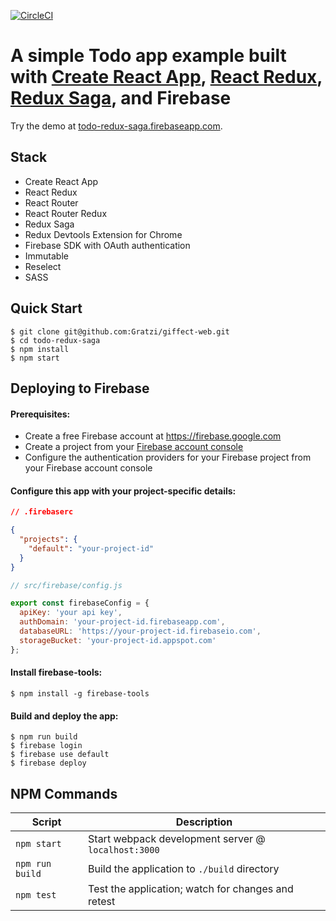 [![CircleCI](https://circleci.com/gh/r-park/todo-redux-saga.svg?style=shield&circle-token=dc7e150ab97aab05db8f8da4b5874488bf8da0c6)](https://circleci.com/gh/r-park/todo-redux-saga)


# A simple Todo app example built with [Create React App](https://github.com/facebookincubator/create-react-app), [React Redux](https://github.com/reactjs/react-redux), [Redux Saga](https://github.com/redux-saga/redux-saga), and Firebase

Try the demo at <a href="https://todo-redux-saga.firebaseapp.com" target="_blank">todo-redux-saga.firebaseapp.com</a>.


## Stack

- Create React App
- React Redux
- React Router
- React Router Redux
- Redux Saga
- Redux Devtools Extension for Chrome
- Firebase SDK with OAuth authentication
- Immutable
- Reselect
- SASS


## Quick Start

```shell
$ git clone git@github.com:Gratzi/giffect-web.git
$ cd todo-redux-saga
$ npm install
$ npm start
```

## Deploying to Firebase
#### Prerequisites:
- Create a free Firebase account at https://firebase.google.com
- Create a project from your [Firebase account console](https://console.firebase.google.com)
- Configure the authentication providers for your Firebase project from your Firebase account console

#### Configure this app with your project-specific details:
```json
// .firebaserc

{
  "projects": {
    "default": "your-project-id"
  }
}
```

```javascript
// src/firebase/config.js

export const firebaseConfig = {
  apiKey: 'your api key',
  authDomain: 'your-project-id.firebaseapp.com',
  databaseURL: 'https://your-project-id.firebaseio.com',
  storageBucket: 'your-project-id.appspot.com'
};
```

#### Install firebase-tools:
```shell
$ npm install -g firebase-tools
```

#### Build and deploy the app:
```shell
$ npm run build
$ firebase login
$ firebase use default
$ firebase deploy
```


## NPM Commands

|Script|Description|
|---|---|
|`npm start`|Start webpack development server @ `localhost:3000`|
|`npm run build`|Build the application to `./build` directory|
|`npm test`|Test the application; watch for changes and retest|
